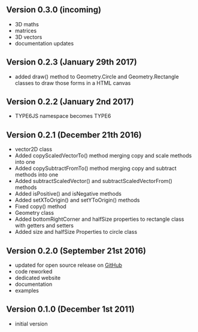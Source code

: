 Version 0.3.0 (incoming)
------------------------------
 * 3D maths
 * matrices
 * 3D vectors
 * documentation updates

Version 0.2.3 (January 29th 2017)
------------------------------
 * added draw() method to Geometry.Circle and Geometry.Rectangle classes to draw those forms in a HTML canvas

Version 0.2.2 (January 2nd 2017)
------------------------------
* TYPE6JS namespace becomes TYPE6

Version 0.2.1 (December 21th 2016)
------------------------------
 * vector2D class
  * Added copyScaledVectorTo() method merging copy and scale methods into one
  * Added copySubtractFromTo() method merging copy and subtract methods into one
  * Added subtractScaledVector() and subtractScaledVectorFrom() methods
  * Added isPositive() and isNegative methods
  * Added setXToOrigin() and setYToOrigin() methods
  * Fixed copy() method
 * Geometry class
  * Added bottomRightCorner and halfSize properties to rectangle class with getters and setters
  * Added size and halfSize Properties to circle class

Version 0.2.0 (September 21st 2016)
------------------------------
 * updated for open source release on [GitHub](https://github.com/LCluber/Type6.js)
 * code reworked
 * dedicated website
 * documentation
 * examples

Version 0.1.0 (December 1st 2011)
-----------------------------
 * initial version
